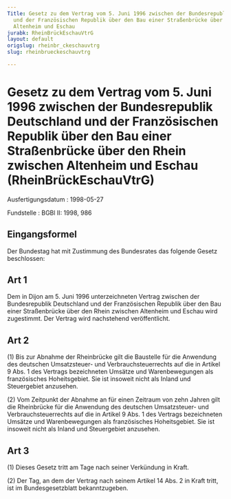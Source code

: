 ```yaml
---
Title: Gesetz zu dem Vertrag vom 5. Juni 1996 zwischen der Bundesrepublik Deutschland
  und der Französischen Republik über den Bau einer Straßenbrücke über den Rhein zwischen
  Altenheim und Eschau
jurabk: RheinBrückEschauVtrG
layout: default
origslug: rheinbr_ckeschauvtrg
slug: rheinbrueckeschauvtrg

---
```


# Gesetz zu dem Vertrag vom 5. Juni 1996 zwischen der Bundesrepublik Deutschland und der Französischen Republik über den Bau einer Straßenbrücke über den Rhein zwischen Altenheim und Eschau (RheinBrückEschauVtrG)

Ausfertigungsdatum
:   1998-05-27

Fundstelle
:   BGBl II: 1998, 986



## Eingangsformel

Der Bundestag hat mit Zustimmung des Bundesrates das folgende Gesetz beschlossen:


## Art 1

Dem in Dijon am 5. Juni 1996 unterzeichneten Vertrag zwischen der Bundesrepublik Deutschland und der Französischen Republik über den Bau einer Straßenbrücke über den Rhein zwischen Altenheim und Eschau wird zugestimmt. Der Vertrag wird nachstehend veröffentlicht.


## Art 2

(1) Bis zur Abnahme der Rheinbrücke gilt die Baustelle für die Anwendung des deutschen Umsatzsteuer- und Verbrauchsteuerrechts auf die in Artikel 9 Abs. 1 des Vertrags bezeichneten Umsätze und Warenbewegungen als französisches Hoheitsgebiet. Sie ist insoweit nicht als Inland und Steuergebiet anzusehen.

(2) Vom Zeitpunkt der Abnahme an für einen Zeitraum von zehn Jahren gilt die Rheinbrücke für die Anwendung des deutschen Umsatzsteuer- und Verbrauchsteuerrechts auf die in Artikel 9 Abs. 1 des Vertrags bezeichneten Umsätze und Warenbewegungen als französisches Hoheitsgebiet. Sie ist insoweit nicht als Inland und Steuergebiet anzusehen.


## Art 3

(1) Dieses Gesetz tritt am Tage nach seiner Verkündung in Kraft.

(2) Der Tag, an dem der Vertrag nach seinem Artikel 14 Abs. 2 in Kraft tritt, ist im Bundesgesetzblatt bekanntzugeben.


